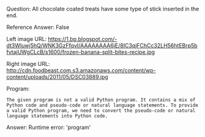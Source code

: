 Question: All chocolate coated treats have some type of stick inserted in the end.

Reference Answer: False

Left image URL: https://1.bp.blogspot.com/-dt3WIuwj5hQ/WNK3GzFfqvI/AAAAAAAA6iE/8IC3qjFChCc32LH56htEBrp5bfvtajUWgCLcB/s1600/frozen-banana-split-bites-recipe.jpg

Right image URL: http://cdn.foodbeast.com.s3.amazonaws.com/content/wp-content/uploads/2011/05/DSC03889.jpg

Program:

```
The given program is not a valid Python program. It contains a mix of Python code and pseudo-code or natural language statements. To provide a valid Python program, we need to convert the pseudo-code or natural language statements into Python code.
```
Answer: Runtime error: 'program'

